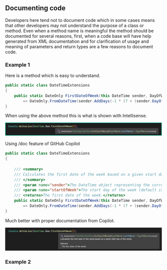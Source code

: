 ## Documenting code

Developers here tend not to document code which in some cases means that other developers may not understand the purpose of a class or method. Even when a method name is meaningful the method should be documented for several reasons, first, when a code base will have help generated from XML documentation and for clarification of usage and meaning of parameters and return types are a few reasons to document code.

### Example 1

Here is a method which is easy to understand.

```csharp
public static class DateTimeExtensions
{
    public static DateOnly FirstDateOfWeek(this DateTime sender, DayOfWeek startOfWeek = DayOfWeek.Sunday)
        => DateOnly.FromDateTime(sender.AddDays(-1 * (7 + (sender.DayOfWeek - startOfWeek)) % 7));
}
```

When using the above method this is what is shown with Intellisense.

![d1](assets/D1.png)

Using /doc feature of GitHub Copilot

```csharp
public static class DateTimeExtensions
{

    /// <summary>
    /// Calculates the first date of the week based on a given start day of the week.
    /// </summary>
    /// <param name="sender">The DateTime object representing the current date.</param>
    /// <param name="startOfWeek">The start day of the week (default is Sunday).</param>
    /// <returns>The first date of the week.</returns>
    public static DateOnly FirstDateOfWeek(this DateTime sender, DayOfWeek startOfWeek = DayOfWeek.Sunday)
        => DateOnly.FromDateTime(sender.AddDays(-1 * (7 + (sender.DayOfWeek - startOfWeek)) % 7));
}
```

Much better with proper documentation from Copilot.

![d2](assets/D2.png)

### Example 2


